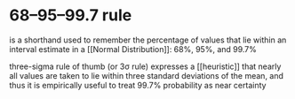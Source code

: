 
# 68–95–99.7 rule


is a shorthand used to remember the percentage of values that lie within an interval estimate in a [[Normal Distribution]]: 68%, 95%, and 99.7%

three-sigma rule of thumb (or 3σ rule) expresses a [[heuristic]] that nearly all values are taken to lie within three standard deviations of the mean, and thus it is empirically useful to treat 99.7% probability as near certainty
